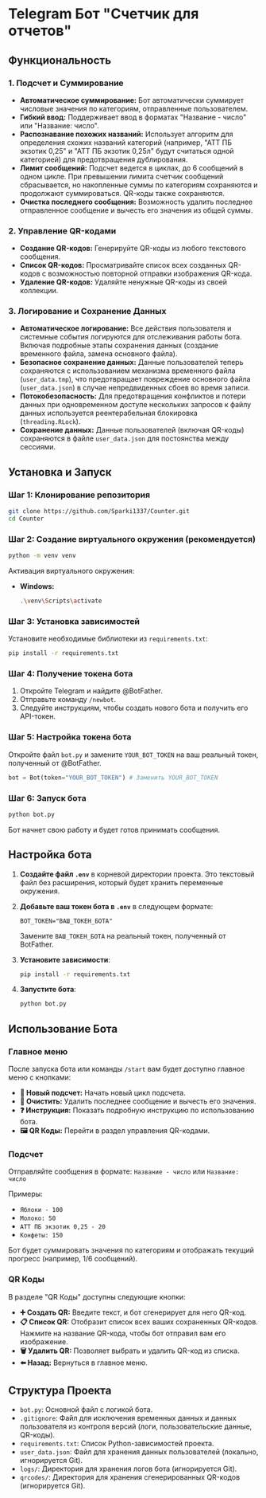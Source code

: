 # Telegram Бот "Счетчик для отчетов"

## Функциональность

### 1. Подсчет и Суммирование
*   **Автоматическое суммирование:** Бот автоматически суммирует числовые значения по категориям, отправленные пользователем.
*   **Гибкий ввод:** Поддерживает ввод в форматах "Название - число" или "Название: число".
*   **Распознавание похожих названий:** Использует алгоритм для определения схожих названий категорий (например, "АТТ ПБ экзотик 0,25" и "АТТ ПБ экзотик 0,25л" будут считаться одной категорией) для предотвращения дублирования.
*   **Лимит сообщений:** Подсчет ведется в циклах, до 6 сообщений в одном цикле. При превышении лимита счетчик сообщений сбрасывается, но накопленные суммы по категориям сохраняются и продолжают суммироваться. QR-коды также сохраняются.
*   **Очистка последнего сообщения:** Возможность удалить последнее отправленное сообщение и вычесть его значения из общей суммы.

### 2. Управление QR-кодами
*   **Создание QR-кодов:** Генерируйте QR-коды из любого текстового сообщения.
*   **Список QR-кодов:** Просматривайте список всех созданных QR-кодов с возможностью повторной отправки изображения QR-кода.
*   **Удаление QR-кодов:** Удаляйте ненужные QR-коды из своей коллекции.

### 3. Логирование и Сохранение Данных
*   **Автоматическое логирование:** Все действия пользователя и системные события логируются для отслеживания работы бота. Включая подробные этапы сохранения данных (создание временного файла, замена основного файла).
*   **Безопасное сохранение данных:** Данные пользователей теперь сохраняются с использованием механизма временного файла (`user_data.tmp`), что предотвращает повреждение основного файла (`user_data.json`) в случае непредвиденных сбоев во время записи.
*   **Потокобезопасность:** Для предотвращения конфликтов и потери данных при одновременном доступе нескольких запросов к файлу данных используется реентерабельная блокировка (`threading.RLock`).
*   **Сохранение данных:** Данные пользователей (включая QR-коды) сохраняются в файле `user_data.json` для постоянства между сессиями.

## Установка и Запуск

### Шаг 1: Клонирование репозитория
```bash
git clone https://github.com/Sparki1337/Counter.git
cd Counter
```

### Шаг 2: Создание виртуального окружения (рекомендуется)
```bash
python -m venv venv
```
Активация виртуального окружения:
*   **Windows:**
    ```bash
    .\venv\Scripts\activate
    ```
### Шаг 3: Установка зависимостей
Установите необходимые библиотеки из `requirements.txt`:
```bash
pip install -r requirements.txt
```

### Шаг 4: Получение токена бота
1.  Откройте Telegram и найдите @BotFather.
2.  Отправьте команду `/newbot`.
3.  Следуйте инструкциям, чтобы создать нового бота и получить его API-токен.

### Шаг 5: Настройка токена бота
Откройте файл `bot.py` и замените `YOUR_BOT_TOKEN` на ваш реальный токен, полученный от @BotFather.

```python
bot = Bot(token="YOUR_BOT_TOKEN") # Заменить YOUR_BOT_TOKEN
```

### Шаг 6: Запуск бота
```bash
python bot.py
```
Бот начнет свою работу и будет готов принимать сообщения.

## Настройка бота

1.  **Создайте файл `.env`** в корневой директории проекта. Это текстовый файл без расширения, который будет хранить переменные окружения.
2.  **Добавьте ваш токен бота в `.env`** в следующем формате:

    ```
    BOT_TOKEN="ВАШ_ТОКЕН_БОТА"
    ```

    Замените `ВАШ_ТОКЕН_БОТА` на реальный токен, полученный от BotFather.

3.  **Установите зависимости**:

    ```bash
    pip install -r requirements.txt
    ```

4.  **Запустите бота**:

    ```bash
    python bot.py
    ```

## Использование Бота

### Главное меню
После запуска бота или команды `/start` вам будет доступно главное меню с кнопками:
*   **📝 Новый подсчет:** Начать новый цикл подсчета.
*   **🔄 Очистить:** Удалить последнее сообщение и вычесть его значения.
*   **❓ Инструкция:** Показать подробную инструкцию по использованию бота.
*   **🖼️ QR Коды:** Перейти в раздел управления QR-кодами.

### Подсчет
Отправляйте сообщения в формате:
`Название - число`
или
`Название: число`

Примеры:
*   `Яблоки - 100`
*   `Молоко: 50`
*   `АТТ ПБ экзотик 0,25 - 20`
*   `Конфеты: 150`

Бот будет суммировать значения по категориям и отображать текущий прогресс (например, 1/6 сообщений).

### QR Коды
В разделе "QR Коды" доступны следующие кнопки:
*   **➕ Создать QR:** Введите текст, и бот сгенерирует для него QR-код.
*   **📋 Список QR:** Отобразит список всех ваших сохраненных QR-кодов. Нажмите на название QR-кода, чтобы бот отправил вам его изображение.
*   **🗑️ Удалить QR:** Позволяет выбрать и удалить QR-код из списка.
*   **⬅️ Назад:** Вернуться в главное меню.

## Структура Проекта
*   `bot.py`: Основной файл с логикой бота.
*   `.gitignore`: Файл для исключения временных данных и данных пользователя из контроля версий (логи, пользовательские данные, QR-коды).
*   `requirements.txt`: Список Python-зависимостей проекта.
*   `user_data.json`: Файл для хранения данных пользователей (локально, игнорируется Git).
*   `logs/`: Директория для хранения логов бота (игнорируется Git).
*   `qrcodes/`: Директория для хранения сгенерированных QR-кодов (игнорируется Git).
